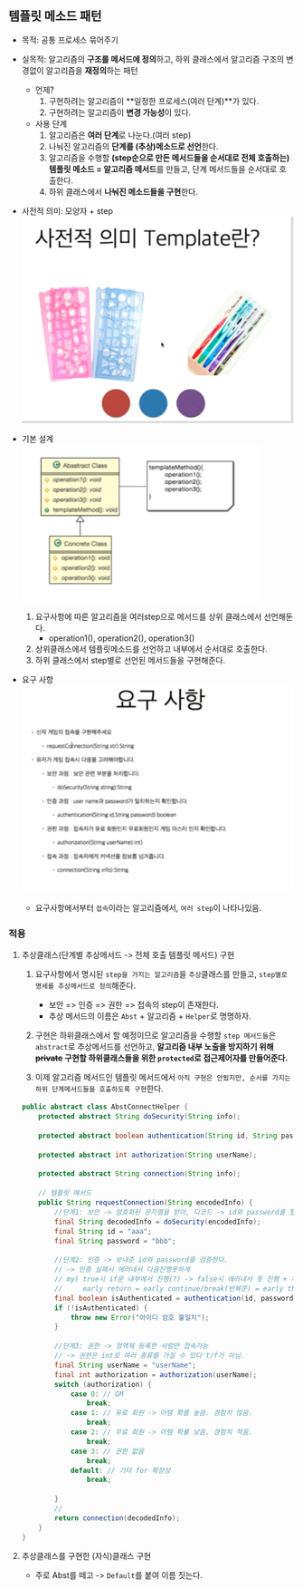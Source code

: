 ## 템플릿 메소드 패턴

- 목적: 공통 프로세스 묶어주기
- 실목적: 알고리즘의 **구조를 메서드에 정의**하고, 하위 클래스에서 알고리즘 구조의 변경없이 알고리즘을 **재정의**하는 패턴
	- 언제?
		1. 구현하려는 알고리즘이 **일정한 프로세스(여러 단계)**가 있다.
		2. 구현하려는 알고리즘이 **변경 가능성**이 있다.
	- 사용 단계
		1. 알고리즘은 **여러 단계**로 나눈다.(여러 step)
		2. 나눠진 알고리즘의 **단계를 (추상)메소드로 선언**한다.
		3. 알고리즘을 수행할 **(step순으로 만든 메서드들을 순서대로 전체 호출하는) 템플릿 메소드 = 알고리즘 메서드**를 만들고, 단계 메서드들을 순서대로 호출한다.
		4. 하위 클래스에서 **나눠진 메소드들을 구현**한다.


- 사전적 의미: 모양자 + step
	![20220607150459](https://raw.githubusercontent.com/is2js/screenshots/main/20220607150459.png)

- 기본 설계
	![20220607150854](https://raw.githubusercontent.com/is2js/screenshots/main/20220607150854.png)
	1. 요구사항에 따른 알고리즘을 여러step으로 메서드를 상위 클래스에서 선언해둔다.
		- operation1(), operation2(), operation3()
	2. 상위클래스에서 템플릿메소드를 선언하고 내부에서 순서대로 호출한다.
	3. 하위 클래스에서 step별로 선언된 메서드들을 구현해준다.

- 요구 사항
	![20220607151141](https://raw.githubusercontent.com/is2js/screenshots/main/20220607151141.png)
	- 요구사항에서부터 `접속`이라는 알고리즘에서, `여러 step`이 나타나있음.

### 적용

1. 추상클래스(단계별 추상메서드 -> 전체 호출 템플릿 메서드) 구현
	1. 요구사항에서 명시된 `step을 가지는 알고리즘`을 `추상`클래스를 만들고, `step별로 명세를 추상메서드로 정의`해준다.
		- 보안 => 인증 => 권한 => 접속의 step이 존재한다.
		- 추상 메서드의 이름은 `Abst` + 알고리즘 + `Helper`로 명명하자.

	2. 구현은 하위클래스에서 할 예정이므로 알고리즘을 수행할 `step 메서드들`은 `abstract`로 추상메서드를 선언하고, **알고리즘 내부 노출을 방지하기 위해 ~~private~~ 구현할 하위클래스들을 위한 `protected`로 접근제어자를 만들어준다.**

	3. 이제 알고리즘 메서드인 템플릿 메서드에서 `아직 구현은 안됬지만, 순서를 가지는 하위 단계메서드들을 호출하도록 구현`한다.

	```java
	public abstract class AbstConnectHelper {
		protected abstract String doSecurity(String info);

		protected abstract boolean authentication(String id, String password);

		protected abstract int authorization(String userName);

		protected abstract String connection(String info);

		// 템플릿 메서드
		public String requestConnection(String encodedInfo) {
			//단계1: 보안 -> 암호화된 문자열을 받아, 디코드 -> id와 password를 할당한다.
			final String decodedInfo = doSecurity(encodedInfo);
			final String id = "aaa";
			final String password = "bbb";

			//단계2: 인증 -> 보내준 id와 password를 검증한다.
			// -> 인증 실패시 에러내서 다음진행못하게
			// my) true시 if문 내부에서 진행(?) -> false시 에러내서 못 진행 + 자동true시 if문 없이 아래에서 이어서 진행
			//     early return = early continue/break(반복문) = early thr!!!
			final boolean isAuthenticated = authentication(id, password);
			if (!isAuthenticated) {
				throw new Error("아이디 암호 불일치");
			}

			//단계3: 권한 -> 정액제 등록한 사람만 접속가능
			// -> 권한은 int로 여러 종류를 가질 수 있다 t/f가 아님.
			final String userName = "userName";
			final int authorization = authorization(userName);
			switch (authorization) {
				case 0: // GM
					break;
				case 1: // 유료 회원 -> 아템 확를 높음. 경험치 많음.
					break;
				case 2: // 무료 회원 -> 아템 확률 낮음. 경험치 적음.
					break;
				case 3: // 권한 없음
					break;
				default: // 기타 for 확장성
					break;

			}
			//
			return connection(decodedInfo);
		}
	}
	```

2. 추상클래스를 구현한 (자식)클래스 구현
	- 주로 Abst를 떼고 -> `Default`를 붙여 이름 짓는다.
